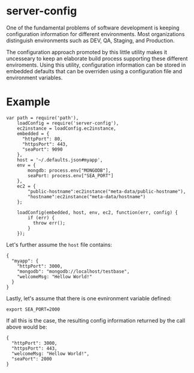 server-config
=============

One of the fundamental problems of software development is keeping configuration information for
different environments. Most organizations distinguish environments such as DEV, QA, Staging, and
Production.

The configuration approach promoted by this little utility makes it uncesseary to keep an elaborate
build process supporting these different enviroments. Using this utility, configuration information
can be stored in embedded defaults that can be overriden using a configuration file and
environment variables.


# Example

```
var path = require('path'),
    loadConfig = require('server-config'),
    ec2instance = loadConfig.ec2instance,
    embedded = {
      "httpPort": 80,
      "httpsPort": 443,
      "seaPort": 9090
    },
    host = '~/.defaults.json#myapp',
    env = {
        mongdb: process.env["MONGODB"],
        seaPort: process.env["SEA_PORT"]
    },
    ec2 = {
        "public-hostname":ec2instance("meta-data/public-hostname"),
        "hostname":ec2instance("meta-data/hostname")
    };

    loadConfig(embedded, host, env, ec2, function(err, config) {
        if (err) {
          throw err();
        }
    });
```

Let's further assume the ``host`` file contains:

```
{
  "myapp": {
    "httpPort": 3000,
    "mongodb": "mongodb://localhost/testbase",
    "welcomeMsg: "Hellow World!"
  }
}
```

Lastly, let's assume that there is one evnironment variable defined:

```
export SEA_PORT=2000
```

If all this is the case, the resulting config information returned by the call above would be:

```
{
  "httpPort": 3000,
  "httpsPort": 443,
  "welcomeMsg: "Hellow World!",
  "seaPort": 2000
}
```
